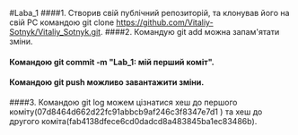#Laba_1
####1. Створив свій публічний репозиторій, та клонував його на свій PC командою  git clone https://github.com/Vitaliy-Sotnyk/Vitaliy_Sotnyk.git.
####2. Командую git add можна запам'ятати зміни. 
####   Командою git commit -m "Lab_1: мій перший коміт".
####   Командою git push можливо завантажити зміни.
####3. Командою git log можем цізнатися хеш до першого коміту(07d8464d662d22fc91abbcb9af246c3f8347e7d1 ) та хеш до другого коміта(fab4138dfece6cd0dadcd8a483845ba1ec83486b).
 